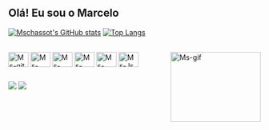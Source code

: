 ## Olá! Eu sou o Marcelo

[![Mschassot's GitHub stats](https://github-readme-stats.vercel.app/api?username=mschassot&theme=gotham&show_icons=true&include_all_commits=true&count_private=true)](https://github.com/mschassot/github-readme-stats)
[![Top Langs](https://github-readme-stats.vercel.app/api/top-langs/?username=mschassot&layout=compact&theme=gotham&show_icons=true)](https://github.com/mschassot/github-readme-stats)

<div style="display: inline_block"><br>
  <img align="center" alt="Ms-git" height="30" width="40" src="https://cdn.jsdelivr.net/gh/devicons/devicon@latest/icons/git/git-plain-wordmark.svg" />
  <img align="center" alt="Ms-GitHub" height="30" width="40" src="https://cdn.jsdelivr.net/gh/devicons/devicon@latest/icons/github/github-original-wordmark.svg" />
  <img align="center" alt="Ms-VisualStudio" height="30" width="40" src="https://cdn.jsdelivr.net/gh/devicons/devicon@latest/icons/vscode/vscode-original.svg" />
  <img align="center" alt="Ms-html" height="30" width="40" src="https://cdn.jsdelivr.net/gh/devicons/devicon@latest/icons/html5/html5-original.svg" />
  <img align="center" alt="Ms-css" height="30" width="40" src="https://cdn.jsdelivr.net/gh/devicons/devicon@latest/icons/css3/css3-original.svg" />
  <img align="center" alt="Ms-Js" height="30" width="40" src="https://cdn.jsdelivr.net/gh/devicons/devicon@latest/icons/javascript/javascript-original.svg" />
  <img align="right" alt="Ms-gif" height="140" width="180" src="https://media1.giphy.com/media/v1.Y2lkPTc5MGI3NjExNjAyMzdvdXVvNWdxdGZxMmEzejE2ZmtxdWFoem1paWYzOWFnM29nMiZlcD12MV9naWZzX3NlYXJjaCZjdD1n/DoIquD1MhDGMw/200.webp" />
  
</div>

##

<div>
  <a href="https://www.linkedin.com/in/marcelo-c-schassot-angst-68ba00163/" target="_blank"><img src="https://img.shields.io/badge/LinkedIn-0077B5?style=for-the-badge&logo=linkedin&logoColor=white" target="_blank"></a>
  <a href="https://steamcommunity.com/profiles/76561198216974044/" target="_blank"><img src="https://img.shields.io/badge/Steam-000000?style=for-the-badge&logo=steam&logoColor=white" target="_blank"></a>
</div>



